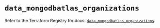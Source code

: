 # `data_mongodbatlas_organizations`

Refer to the Terraform Registry for docs: [`data_mongodbatlas_organizations`](https://registry.terraform.io/providers/mongodb/mongodbatlas/1.27.0/docs/data-sources/organizations).
